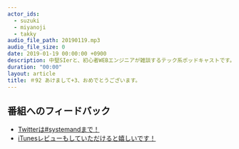 ```yaml
---
actor_ids:
  - suzuki
  - miyanoji
  - takky
audio_file_path: 20190119.mp3
audio_file_size: 0
date: 2019-01-19 00:00:00 +0900
description: 中堅SIerと、初心者WEBエンジニアが雑談するテック系ポッドキャストです。
duration: "00:00"
layout: article
title: ＃92 あけまして+3、おめでとうございます。
---
```

## 番組へのフィードバック
* [Twitterは#systemandまで！](https://twitter.com/search?q=%23systemand)
* [iTunesレビューもしていただけると嬉しいです！](https://itunes.apple.com/jp/podcast/systemand-online/id1205168408?mt=2)


